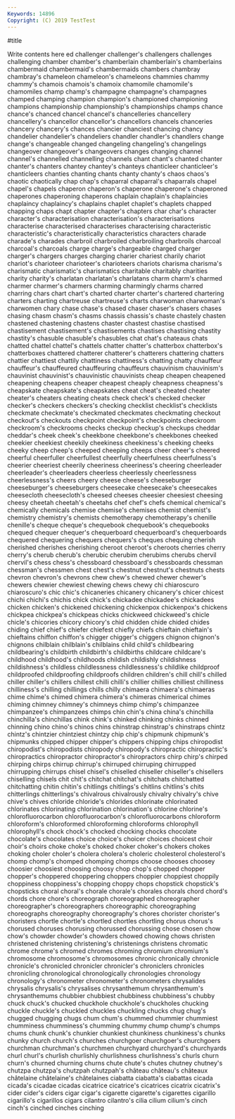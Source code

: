 ```yaml
---
Keywords: 14896
Copyright: (C) 2019 TestTest
---
```


#title

Write contents here
ed challenger challenger's challengers challenges challenging chamber chamber's chamberlain
chamberlain's chamberlains chambermaid chambermaid's chambermaids chambers chambray chambray's chameleon chameleon's
chameleons chammies chammy chammy's chamois chamois's chamoix chamomile chamomile's chamomiles
champ champ's champagne champagne's champagnes champed champing champion champion's championed
championing champions championship championship's championships champs chance chance's chanced chancel
chancel's chancelleries chancellery chancellery's chancellor chancellor's chancellors chancels chanceries chancery
chancery's chances chancier chanciest chancing chancy chandelier chandelier's chandeliers chandler
chandler's chandlers change change's changeable changed changeling changeling's changelings changeover
changeover's changeovers changes changing channel channel's channelled channelling channels chant
chant's chanted chanter chanter's chanters chantey chantey's chanteys chanticleer chanticleer's
chanticleers chanties chanting chants chanty chanty's chaos chaos's chaotic chaotically
chap chap's chaparral chaparral's chaparrals chapel chapel's chapels chaperon chaperon's
chaperone chaperone's chaperoned chaperones chaperoning chaperons chaplain chaplain's chaplaincies chaplaincy
chaplaincy's chaplains chaplet chaplet's chaplets chapped chapping chaps chapt chapter
chapter's chapters char char's character character's characterisation characterisation's characterisations characterise
characterised characterises characterising characteristic characteristic's characteristically characteristics characters charade charade's
charades charbroil charbroiled charbroiling charbroils charcoal charcoal's charcoals charge charge's
chargeable charged charger charger's chargers charges charging charier chariest charily
chariot chariot's charioteer charioteer's charioteers chariots charisma charisma's charismatic charismatic's
charismatics charitable charitably charities charity charity's charlatan charlatan's charlatans charm
charm's charmed charmer charmer's charmers charming charmingly charms charred charring
chars chart chart's charted charter charter's chartered chartering charters charting
chartreuse chartreuse's charts charwoman charwoman's charwomen chary chase chase's chased
chaser chaser's chasers chases chasing chasm chasm's chasms chassis chassis's
chaste chastely chasten chastened chastening chastens chaster chastest chastise chastised
chastisement chastisement's chastisements chastises chastising chastity chastity's chasuble chasuble's chasubles
chat chat's chateaus chats chatted chattel chattel's chattels chatter chatter's
chatterbox chatterbox's chatterboxes chattered chatterer chatterer's chatterers chattering chatters chattier
chattiest chattily chattiness chattiness's chatting chatty chauffeur chauffeur's chauffeured chauffeuring
chauffeurs chauvinism chauvinism's chauvinist chauvinist's chauvinistic chauvinists cheap cheapen cheapened
cheapening cheapens cheaper cheapest cheaply cheapness cheapness's cheapskate cheapskate's cheapskates
cheat cheat's cheated cheater cheater's cheaters cheating cheats check check's
checked checker checker's checkers checkers's checking checklist checklist's checklists checkmate
checkmate's checkmated checkmates checkmating checkout checkout's checkouts checkpoint checkpoint's checkpoints
checkroom checkroom's checkrooms checks checkup checkup's checkups cheddar cheddar's cheek
cheek's cheekbone cheekbone's cheekbones cheeked cheekier cheekiest cheekily cheekiness cheekiness's
cheeking cheeks cheeky cheep cheep's cheeped cheeping cheeps cheer cheer's
cheered cheerful cheerfuller cheerfullest cheerfully cheerfulness cheerfulness's cheerier cheeriest cheerily
cheeriness cheeriness's cheering cheerleader cheerleader's cheerleaders cheerless cheerlessly cheerlessness cheerlessness's
cheers cheery cheese cheese's cheeseburger cheeseburger's cheeseburgers cheesecake cheesecake's cheesecakes
cheesecloth cheesecloth's cheesed cheeses cheesier cheesiest cheesing cheesy cheetah cheetah's
cheetahs chef chef's chefs chemical chemical's chemically chemicals chemise chemise's
chemises chemist chemist's chemistry chemistry's chemists chemotherapy chemotherapy's chenille chenille's
cheque cheque's chequebook chequebook's chequebooks chequed chequer chequer's chequerboard chequerboard's
chequerboards chequered chequering chequers chequers's cheques chequing cherish cherished cherishes
cherishing cheroot cheroot's cheroots cherries cherry cherry's cherub cherub's cherubic
cherubim cherubims cherubs chervil chervil's chess chess's chessboard chessboard's chessboards
chessman chessman's chessmen chest chest's chestnut chestnut's chestnuts chests chevron
chevron's chevrons chew chew's chewed chewer chewer's chewers chewier chewiest
chewing chews chewy chi chiaroscuro chiaroscuro's chic chic's chicaneries chicanery
chicanery's chicer chicest chichi chichi's chichis chick chick's chickadee chickadee's
chickadees chicken chicken's chickened chickening chickenpox chickenpox's chickens chickpea chickpea's
chickpeas chicks chickweed chickweed's chicle chicle's chicories chicory chicory's chid
chidden chide chided chides chiding chief chief's chiefer chiefest chiefly
chiefs chieftain chieftain's chieftains chiffon chiffon's chigger chigger's chiggers chignon
chignon's chignons chilblain chilblain's chilblains child child's childbearing childbearing's childbirth
childbirth's childbirths childcare childcare's childhood childhood's childhoods childish childishly childishness
childishness's childless childlessness childlessness's childlike childproof childproofed childproofing childproofs children
children's chill chill's chilled chiller chiller's chillers chillest chilli chilli's
chillier chillies chilliest chilliness chilliness's chilling chillings chills chilly chimaera
chimaera's chimaeras chime chime's chimed chimera chimera's chimeras chimerical chimes
chiming chimney chimney's chimneys chimp chimp's chimpanzee chimpanzee's chimpanzees chimps
chin chin's china china's chinchilla chinchilla's chinchillas chink chink's chinked
chinking chinks chinned chinning chino chino's chinos chins chinstrap chinstrap's
chinstraps chintz chintz's chintzier chintziest chintzy chip chip's chipmunk chipmunk's
chipmunks chipped chipper chipper's chippers chipping chips chiropodist chiropodist's chiropodists
chiropody chiropody's chiropractic chiropractic's chiropractics chiropractor chiropractor's chiropractors chirp chirp's
chirped chirping chirps chirrup chirrup's chirruped chirruping chirrupped chirrupping chirrups
chisel chisel's chiselled chiseller chiseller's chisellers chiselling chisels chit chit's
chitchat chitchat's chitchats chitchatted chitchatting chitin chitin's chitlings chitlings's chitlins
chitlins's chits chitterlings chitterlings's chivalrous chivalrously chivalry chivalry's chive chive's
chives chloride chloride's chlorides chlorinate chlorinated chlorinates chlorinating chlorination chlorination's
chlorine chlorine's chlorofluorocarbon chlorofluorocarbon's chlorofluorocarbons chloroform chloroform's chloroformed chloroforming chloroforms
chlorophyll chlorophyll's chock chock's chocked chocking chocks chocolate chocolate's chocolates
choice choice's choicer choices choicest choir choir's choirs choke choke's
choked choker choker's chokers chokes choking choler choler's cholera cholera's
choleric cholesterol cholesterol's chomp chomp's chomped chomping chomps choose chooses
choosey choosier choosiest choosing choosy chop chop's chopped chopper chopper's
choppered choppering choppers choppier choppiest choppily choppiness choppiness's chopping choppy
chops chopstick chopstick's chopsticks choral choral's chorale chorale's chorales chorals
chord chord's chords chore chore's choreograph choreographed choreographer choreographer's choreographers
choreographic choreographing choreographs choreography choreography's chores chorister chorister's choristers chortle
chortle's chortled chortles chortling chorus chorus's chorused choruses chorusing chorussed
chorussing chose chosen chow chow's chowder chowder's chowders chowed chowing
chows christen christened christening christening's christenings christens chromatic chrome chrome's
chromed chromes chroming chromium chromium's chromosome chromosome's chromosomes chronic chronically
chronicle chronicle's chronicled chronicler chronicler's chroniclers chronicles chronicling chronological chronologically
chronologies chronology chronology's chronometer chronometer's chronometers chrysalides chrysalis chrysalis's chrysalises
chrysanthemum chrysanthemum's chrysanthemums chubbier chubbiest chubbiness chubbiness's chubby chuck chuck's
chucked chuckhole chuckhole's chuckholes chucking chuckle chuckle's chuckled chuckles chuckling
chucks chug chug's chugged chugging chugs chum chum's chummed chummier
chummiest chumminess chumminess's chumming chummy chump chump's chumps chums chunk
chunk's chunkier chunkiest chunkiness chunkiness's chunks chunky church church's churches
churchgoer churchgoer's churchgoers churchman churchman's churchmen churchyard churchyard's churchyards churl
churl's churlish churlishly churlishness churlishness's churls churn churn's churned churning
churns chute chute's chutes chutney chutney's chutzpa chutzpa's chutzpah chutzpah's
château château's châteaux châtelaine châtelaine's châtelaines ciabatta ciabatta's ciabattas cicada
cicada's cicadae cicadas cicatrice cicatrice's cicatrices cicatrix cicatrix's cider cider's
ciders cigar cigar's cigarette cigarette's cigarettes cigarillo cigarillo's cigarillos cigars
cilantro cilantro's cilia cilium cilium's cinch cinch's cinched cinches cinching
